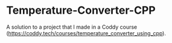 # Temperature-Converter-CPP
A solution to a project that I made in a Coddy course
(https://coddy.tech/courses/temperature_converter_using_cpp).
